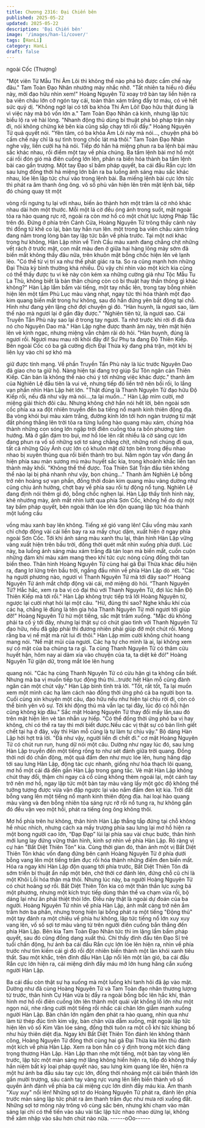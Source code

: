 ```yaml
---
title: Chương 2316: Đại Chiến bên
published: 2025-05-22
updated: 2025-05-22
description: 'Đại Chiến bên'
image: '/images/han-li/cover/'
tags: [HanLi]
category: HanLi
draft: false
---
```


ngoài Cốc (Thượng)

"Một viên Tử Mẫu Thi Âm Lôi thì không thể nào phá bỏ được cấm
chế này đâu." Tam Toàn Đạo Nhân nhướng mày nhắc nhở.
"Tất nhiên ta hiểu rõ điều này, mời đạo hữu nhìn xem!" Hoàng
Nguyên Tử xoay trở bàn tay liền hiện ra ba viên châu lớn cỡ ngón
tay cái, toàn thân xám trắng đầy tơ máu, có vẻ hết sức quỷ dị.
"Không ngờ lại có tới ba khỏa Thi Âm Lôi! Đạo hữu thật đúng là vì
việc này mà bỏ vốn lớn a." Tam Toàn Đạo Nhân cả kinh, nhưng
lập tức biểu lộ ra vẻ hài lòng.
"Nhanh động thủ dùng bí thuật phá bỏ pháp trận này đi, nói không
chừng kẻ bên kia cũng sắp chạy tới rồi đấy." Hoàng Nguyên Tử
quả quyết nói.
"Yên tâm, có ba khỏa Âm Lôi này mà nói..., chuyện phá bỏ cấm
chế này chỉ là sự tình trong chốc lát mà thôi." Tam Toàn Đạo Nhân
nghe vậy, liền cười ha hả nói.
Tiếp đó hắn há miệng phun ra ba lệnh bài màu sắc khác nhau, rồi
điểm một tay về phía chúng.
Ba tấm lệnh bài mơ hồ một cái rồi đón gió mà điên cuồng lớn lên,
phân ra biến hóa thành ba tấm lệnh bài cao gần trượng.
Một tay Đạo sĩ bấm pháp quyết, ba cái đầu Rắn cực lớn sau lưng
đồng thời há miệng lớn bắn ra ba luồng ánh sáng màu sắc khác
nhau, lóe lên lập tức chui vào trong lệnh bài.
Ba miếng lệnh bài cực lớn tức thì phát ra âm thanh ông ông. vô
số phù văn hiện lên trên mặt lệnh bài, tiếp đó chúng quay tít một

vòng rồi ngưng tụ lại với nhau, biến ảo thành hơn một trăm lá cờ
nhỏ khác nhau dài hơn một thước.
Mỗi một lá cờ đều óng ánh trong suốt, mặt ngoài tỏa ra hào
quang rực rỡ, ngoài ra còn mơ hồ có một chút lực lượng Pháp
Tắc trên đó.
Đứng ở phía trên Cánh Cửa, Hoàng Nguyên Tử trông thấy cảnh
này thì đồng tử khẽ co lại, bàn tay hắn run lên. một trong ba viên
châu xám trắng đang nằm trong lòng bàn tay lập tức bắn về phía
trước.
Tại một nơi khác trong hư không, Hàn Lập nhìn về Tinh Cầu màu
xanh đang chẳng chịt những vết rách ở trước mặt, con mắt màu
đen ở giữa hai hàng lông mày sớm đã biến mất không thấy đâu
nữa, trên khuôn mặt bỗng chốc hiện lên vẻ lạnh lẽo.
"Có thể từ vị trí xa như thế phát giác ra ta. So ra cũng mạnh hơn
những Đại Thừa kỳ bình thường khá nhiều. Dù vậy chỉ nhìn vào
một kích kia cũng có thể thấy được tu vi kẻ này còn kém xa
những cường giả như Tộc Mẫu Tu La Thù, không biết là bản thân
chúng còn có bí thuật hay thần thông gì khác không?"
Hàn Lập lẩm bẩm vài tiếng, một tay nhắc lên, trong tay bỗng
nhiên hiện lên một tấm Phù Lục màu vàng nhạt, ngay tức thì hóa
thành một đạo kim quang biến mất trong hư không, sau đó hắn
đứng yên bất động tại chỗ. Hình như đang yên lặng chờ đợi
chuyện gì đó.
"Hàn huynh, là ngươi sao, làm thế nào mà ngươi lại ở gần đây
được."
"Nghiên tiên tử, là ngươi sao. Cái Truyền Tấn Phù này sao lại ở
trong tay ngươi. Ta nhớ trước khi rời đi đã đưa nó cho Nguyên
Dao mà." Hàn Lập nghe được thanh âm này, trên mặt hiện lên vẻ
kinh ngạc, nhưng miệng vẫn chậm rãi dò hỏi.
"Hàn huynh, đúng là ngươi rồi. Ngươi mau mau rời khỏi đây đi! Sư
Phụ ta đang Độ Thiên Kiếp. Bên ngoài Cốc có ba gã cường địch
Đại Thừa kỳ đang phá trận, một khi bị liên lụy vào chỉ sợ khó mà

giữ được tính mạng. Về phần Truyền Tấn Phù này là lúc trước
Nguyên Dao đã giao cho ta giữ hộ. Nàng hiện tại đang trợ giúp
Sư Tôn ngăn cản Thiên Kiếp. Căn bản là không thể nào chú ý tới
những việc khác được." thanh âm của Nghiên Lệ đầu tiên là vui
vẻ, nhưng tiếp đó liền trở nên bối rối, lo lắng vạn phần nhìn Hàn
Lập hét lớn.
"Thật đúng là Thanh Nguyên Tử đạo hữu Độ Kiếp rồi, nếu đã như
vậy mà nói...,ta lại muốn..." Hàn Lập mỉm cười, mở miệng giải
thích đôi câu.
Nhưng không chờ hắn nói hết lời, bên ngoài sơn cốc phía xa xa
đột nhiên truyền đến ba tiếng nổ mạnh kinh thiên động địa.
Ba vòng khói bụi màu xám trắng, đường kính lớn tới hơn ngàn
trượng từ mặt đất phóng thẳng lên trời tỏa ra từng luồng hào
quang màu xám, chúng hóa thành những con sóng lớn ngập trời
điên cuồng tỏa ra bốn phương tám hướng.
Mà ở gần đám tro bụi, mơ hồ lóe lên rất nhiều lá cờ sáng cực lớn
đang phun ra vố số những sợi tơ sáng chằng chịt, những nơi
chúng đi qua, tất cả những Qủy Ảnh cực lớn có khuôn mặt dữ tợn
bên trong đều nhao nhao bị xuyên thủng qua rồi biến thành tro
bụi.
Năm ngón tay vốn đang ẩn hiện phía sau màn sương mù màu
huyết sắc kia, trong khoảnh khắc liền tan thành mây khối.
"Không thể thế được. Tòa Thiên Sát Trận đầu tiên không thể nào
lại bị phá nhanh như vậy, bọn chúng..."
Thanh âm Nghiên Lệ bỗng trở nên hoảng sợ vạn phần, đồng thời
đoàn kim quang màu vàng dường như cũng chịu ảnh hưởng,
chợt bay về phía sau rồi tự động nổ tung.
Nghiên Lệ đang định nói thêm gì đó, bỗng chốc nghẹn lại.
Hàn Lập thấy tình hình này, khẽ nhướng mày, ánh mắt nhìn lướt
qua phía Sơn Cốc, không hề do dự một tay bấm pháp quyết, bên
ngoài thân lóe lên độn quang lập tức hóa thành một luồng cầu

vồng màu xanh bay lên không.
Tiếng xé gió vang lên!
Cầu vồng màu xanh chỉ chớp động vài cái liền bay ra xa mấy
chục dặm, xuất hiện ở ngay phía ngoài Sơn Cốc.
Tới khi ánh sáng màu xanh thu lại, thân hình Hàn Lập vững vàng
xuất hiện trên bầu trời, đồng thời quét mắt nhìn xuống phía dưới.
Lúc này, ba luồng ánh sáng màu xám trắng đã tán loạn mà biến
mất, cuồn cuộn những đám khí màu xám mang theo khí tức cực
nóng cũng đồng thời tan biến theo.
Thân hình Hoàng Nguyên Tử cùng hai gã Đại Thừa khác đều
hiện ra, đang lơ lửng trên bầu trời, ngẩng đầu nhìn về phía Hàn
Lập dò xét.
"Các hạ người phương nào, ngươi vì Thanh Nguyên Tử mà tới
đây sao?" Hoàng Nguyên Tử ánh mắt chớp động vài cái, mở
miệng dò hỏi.
“Thanh Nguyên Tử? Hắc hắc, xem ra ba vị có đại thù với Thanh
Nguyên Tử, đợi lúc hắn Độ Thiên Kiếp mà tới rồi." Hàn Lập không
trực tiếp trả lời Hoàng Nguyên tử, ngược lại cười nhạt hỏi lại một
câu.
"Hừ, đúng thì sao? Nghe khẩu khí của các hạ, chẳng lẻ đúng là
tên gia hỏa Thanh Nguyên Tử mời ngươi tới giúp đỡ!" Hoàng
Nguyên Tử hừ một tiếng, sắc mặt trầm xuống.
"Mặc dù không phải ta cố ý tới đây, nhưng lại thật sự có chút giao
tình với Thanh Nguyên Tử đạo hữu, nếu đã gặp phải thì đương
nhiên phải giúp đỡ một chút rồi. Mong rằng ba vị nể mặt mà rút lui
đi thôi." Hàn Lập mỉm cười không chút hoang mang nói.
"Nể mặt mũi của ngươi. Các hạ tự cho mình là ai, lại không xem
sự có mặt của ba chúng ta ra gì. Ta cùng Thanh Nguyên Tử có
thâm cừu huyết hận, hôm nay ai dám xía vào chuyện của ta, ta
diệt kẻ đó!" Hoàng Nguyên Tử giận dữ, trong mắt lóe lên hung

quang nói.
"Các hạ cùng Thanh Nguyên Tử có cừu hận gì ta không cần biết.
Nhưng mà ba vị muốn tiếp tục động thủ thì...trước hết Hàn mỗ
cũng đành ngăn cản một chút vậy." Hàn Lập bình tĩnh trả lời.
"Tốt, rất tốt, Ta lại muốn xem một mình các hạ làm cách nào đồng
thời ứng phó cả ba người bọn ta. Cuối cùng xin khuyên một câu,
đạo hữu nếu như hiện tại chịu rời đi, còn có thể bình yên vô sự.
Tới khi động thủ mà vẫn lạc tại đây, lúc đó có hối hận cũng không
kịp đâu." Sắc mặt Hoàng Nguyên Tử thay đổi mấy lần,sau đó trên
mặt hiện lên vẻ tàn nhẫn uy hiếp.
"Có thể đồng thời ứng phó ba vị hay không, chỉ có thể ra tay thì
mới biết được.Nếu các vị thật sự có bản lĩnh giết chết tại hạ ở đây,
vậy thì Hàn mỗ cũng là tự làm tự chịu vậy." Bộ dáng Hàn Lập hời
hợt trả lời.
"Đã như vậy, người liền đi chết đi." cơ mặt Hoàng Nguyên Tử có
chút run run, hung dữ nói một câu.
Dường như ngay lúc đó, sau lưng Hàn Lập truyền đến một tiếng
rống to như sét đánh giữa trời quang.
Đồng thời nơi đó chấn động, một quả đấm đen như mực lóe lên,
hung hăng đập tới sau lưng Hàn Lập, động tác cực nhanh, giống
như hỏa thạch lôi quang, mơ hồ một cái đã đến gần Hàn Lập
trong gang tấc.
Vẻ mặt Hàn Lập không chút thay đổi, thậm chỉ ngay cả cổ cũng
không thèm ngoái lại, một cánh tay trở nên mơ hồ, ngay lập tức
một bàn tay màu vàng lấy một góc độ không thể tưởng tượng
được vừa vặn đập ngược lại vào nắm đấm đen kịt kia.
Trời đất bỗng vang lên một tiếng nổ mạnh kinh thiên động địa.
hai loại hào quang màu vàng và đen bỗng nhiên tỏa sáng rực rỡ
rồi nổ tung ra, hư không gần đó đều vặn vẹo một hồi, phát ra
tiếng ông ông không thôi.

Mơ hồ phía trên hư không, thân hình Hàn Lập thẳng tắp đứng tại
chỗ không hề nhúc nhích, nhưng cách xa mấy trượng phía sau
lưng lại mơ hồ hiện ra một bong người cao lớn, “Đạp Đạp” lùi lại
phía sau vài chục bước, thân hình mới lung lay đứng vững thân
hình, kinh sợ nhìn về phía Hàn Lập.
Rõ ràng vị cự hán "Bất Diệt Thiên Tôn" kia.
Cùng thời gian đó, thân ảnh một vị Bất Diệt Thiên Tôn khác vốn
đang đứng bên cạnh Hoàng Nguyên Tử ở phía dưới bỗng vang
lên một tiếng trầm đục rồi hóa thành những điểm đen biến mất.
Hóa ra ngay khi Hàn Lập độn quang tới phía trước, Bất Diệt Thiên
Tôn đã sớm triển bí thuật ẩn nấp một bên, chờ thời cơ đánh lén,
đứng chỗ cũ chỉ là một Khôi Lỗi hóa thân mà thôi.
Nhưng lúc này, ba người Hoàng Nguyên Tử có chút hoảng sợ rồi.
Bất Diệt Thiên Tôn kia có một thân thần lực xưng bá một phương,
nhưng một kích trực tiếp dùng thân thể va chạm vừa rồi, bộ dáng
lại như ăn phải thiệt thòi lớn.
Điều này thật là ngoài dự đoán của ba người.
Hoàng Nguyên Tử nhìn về phía Hàn Lập, ánh mắt càng trở nên
ầm trầm hơn ba phần, nhưng trong hiện lại bỗng phát ra một tiếng
"Động thủ" một tay đánh ra một chiêu về phía hư không, lập tức
tiếng nổ lớn xuy xuy vang lên, vố số sợi tơ màu vàng từ trên
người điên cuồng bắn thẳng đến phía Hàn Lập.
Bên kia Tam Toàn Đạo Nhân tức thì im lặng lẩm bẩm pháp quyết,
sau đó cũng đồng dạng xuất thủ.
Chỉ thấy đỉnh đầu tên Đạo Sĩ trẻ tuổi chấn động, hư ảnh ba cái
đầu Rắn cực lớn lóe lên hiện ra, nhìn về phía trước như tìm kiếm
cái gì đó rồi đột nhiên biến thành một làn khói xanh tiêu thất.
Sau một khắc, trên đỉnh đầu Hàn Lập nổi lên một làn gió, ba cái
đầu Rắn cực lớn hiện ra, cái miệng dính đầy máu mở lớn hung
hăng cắn xuống người Hàn Lập.

Ba cái đầu còn thật sự hạ xuống mà một luồng khí tanh hôi đã ập
vào mặt.
Dường như đã cùng Hoàng Nguyên Tử và Tam Toàn đạo nhân
thương lượng từ trước, thân hình Cự Hán vừa bị đẩy ra ngoài
bỗng bốc lên hắc khí, thân hình mơ hồ rồi điên cuồng lớn lên
thành một quái vật khổng lồ lớn như một ngọn núi, nhe răng cười
một tiếng rồi nhấc cái chân lớn giẫm mạnh xuống người Hàn Lập.
Bàn chân lớn ngăm đen phát ra hào quang, nhìn qua như làm từ
thép đúc tinh kim vậy, bàn chân vừa dẫm xuống, mặt ngoài lập
tức hiện lên vô số Kim Vân lóe sáng, đồng thời tuôn ra một cỗ khí
tức khủng bố như hủy thiên diệt địa.
Ngay khi Bất Diệt Thiên Tôn đánh lén không thành công, Hoàng
Nguyên Tử đồng thời cùng hai gã Đại Thừa kia liên thủ đánh một
kích về phía Hàn Lập.
Xem ra bọn hắn có ý định trong một kích đáng trọng thương Hàn
Lập.
Hàn Lập than nhẹ một tiếng, một bàn tay vòng lên trước, lập tức
một màn sáng mờ lăng không hiển hiện ra, tiếp đó không thấy
hắn niệm bất kỳ loại pháp quyết nào, sau lưng kim quang lóe lên,
hiện ra một hư ảnh ba đầu sáu tay cực lớn, đồng thời nhoáng một
cái biến thành lớn gần mười trượng, sáu cánh tay vàng rực vung
lên liền biến thành vô số quyền ảnh đánh về phía ba cái miệng
cực lớn dính đầy máu kia. Âm thanh "Xuy xuy" nổi lên!
Những sợi tơ do Hoàng Nguyên Tử phát ra, đánh lên phía trước
màn sáng lập tức phát ra âm thanh trầm đục như mưa rơi xuống
đất.
Những sợi tơ mỏng này trông vô cùng sắc bén, nhưng khi chạm
vào màn sáng lại chỉ có thể tiến vào sâu vài tấc lập tức nhao nhao
dừng lại, không thể xâm nhập vào sâu hơn chút nào nữa.
------oOo------
